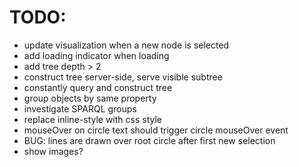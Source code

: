 # TODO:

- update visualization when a new node is selected
- add loading indicator when loading
- add tree depth > 2
- construct tree server-side, serve visible subtree
- constantly query and construct tree
- group objects by same property
- investigate SPARQL groups
- replace inline-style with css style
- mouseOver on circle text should trigger circle mouseOver event
- BUG: lines are drawn over root circle after first new selection
- show images?